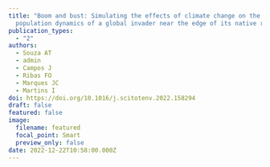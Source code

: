 ```yaml
---
title: "Boom and bust: Simulating the effects of climate change on the
  population dynamics of a global invader near the edge of its native range"
publication_types:
  - "2"
authors:
  - Souza AT
  - admin
  - Campos J
  - Ribas FO
  - Marques JC
  - Martins I
doi: https://doi.org/10.1016/j.scitotenv.2022.158294
draft: false
featured: false
image:
  filename: featured
  focal_point: Smart
  preview_only: false
date: 2022-12-22T10:58:00.000Z
---
```

